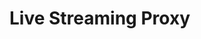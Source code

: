 <!--
SPDX-FileCopyrightText: 2021 Amazon.com, Inc. or its affiliates. All Rights Reserved.

SPDX-License-Identifier: MIT-0 License
-->

# Live Streaming Proxy